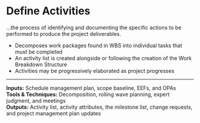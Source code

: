 # Define Activities

…the process of identifying and documenting the specific actions to be performed to produce the project deliverables. 

- Decomposes work packages found in WBS into individual tasks that must be completed 
- An activity list is created alongside or following the creation of the Work Breakdown Structure 
- Activities may be progressively elaborated as project progresses 

---

**Inputs:** Schedule management plan, scope baseline, EEFs, and OPAs   
**Tools & Techniques:** Decomposition, rolling wave planning, expert judgment, and meetings    
**Outputs:** Activity list, activity attributes, the milestone list, change requests, and project management plan updates    